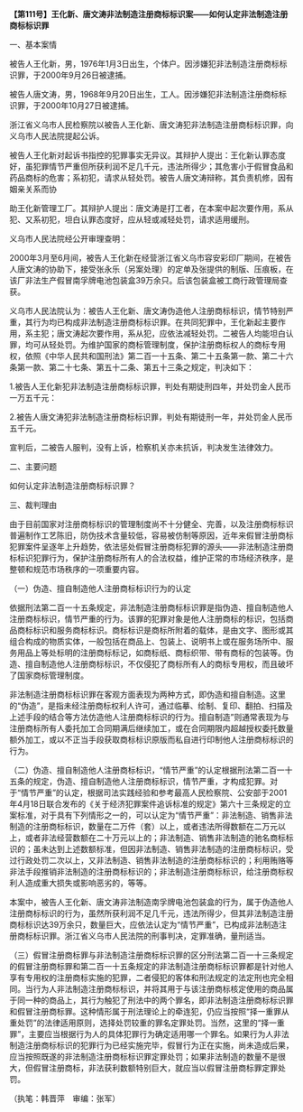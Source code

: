 **【第111号】王化新、唐文涛非法制造注册商标标识案——如何认定非法制造注册商标标识罪**

一、基本案情

被告人王化新，男，1976年1月3日出生，个体户。因涉嫌犯非法制造注册商标标识罪，于2000年9月26日被逮捕。

被告人唐文涛，男，1968年9月20日出生，工人。因涉嫌犯非法制造注册商标标识罪，于2000年10月27日被逮捕。

浙江省义乌市人民检察院以被告人王化新、唐文涛犯非法制造注册商标标识罪，向义乌市人民法院提起公诉。

被告人王化新对起诉书指控的犯罪事实无异议。其辩护人提出：王化新认罪态度好，虽犯罪情节严重但所获利润不足几千元，违法所得少；其危害小于假冒食品和药品商标的危害；系初犯，请求从轻处罚。被告人唐文涛辩称，其负责机修，因有姻亲关系而协

助王化新管理工厂。其辩护人提出：唐文涛是打工者，在本案中起次要作用，系从犯、又系初犯，坦白认罪态度好，应从轻或减轻处罚，请求适用缓刑。

义乌市人民法院经公开审理查明：

2000年3月至6月间，被告人王化新在经营浙江省义乌市容安彩印厂期间，在被告人唐文涛的协助下，接受张永乐（另案处理）的定单及张提供的制版、压痕板，在该厂非法生产假冒南孚牌电池包装盒39万余只。后该包装盒被工商行政管理局查获。

义乌市人民法院认为：被告人王化新、唐文涛伪造他人注册商标标识，情节特别严重，其行为均已构成非法制造注册商标标识罪。在共同犯罪中，王化新起主要作用，系主犯；唐文涛起次要作用，系从犯，应依法减轻处罚。二被告人均能坦白认罪，均可从轻处罚。为维护国家的商标管理制度，保护注册商标权人的商标专用权，依照《中华人民共和国刑法》第二百一十五条、第二十五条第一款、第二十六条第一款、第二十七条、第五十二条、第五十三条之规定，判决如下：

1.被告人王化新犯非法制造注册商标标识罪，判处有期徒刑四年，并处罚金人民币一万五千元：

2.被告人唐文涛犯非法制造注册商标标识罪，判处有期徒刑一年，并处罚金人民币五千元。

宣判后，二被告人服判，没有上诉，检察机关亦未抗诉，判决发生法律效力。

二、主要问题

如何认定非法制造注册商标标识罪？

三、裁判理由

由于目前国家对注册商标标识的管理制度尚不十分健全、完善，以及注册商标标识普遍制作工艺陈旧，防伪技术含量较低，容易被仿制等原因，近年来假冒注册商标犯罪案件呈逐年上升趋势，依法惩处假冒注册商标犯罪的源头——非法制造注册商标标识犯罪行为，保护注册商标所有人的合法权益，维护正常的市场经济秩序，是整顿和规范市场秩序的一项重要内容。

（一）伪造、擅自制造他人注册商标标识行为的认定

依据刑法第二百一十五条规定，非法制造注册商标标识罪是指伪造、擅自制造他人注册商标标识，情节严重的行为。该罪的犯罪对象是他人注册商标的标识，包括商品商标标识和服务商标标识。商标标识是商标所附着的载体，是由文字、图形或其组合构成的物质实体，一般包括在商品上、包装上、说明书上或在服务场所中、服务用品上等处标明的注册商标标记，如商标纸、商标织带、带有商标的包装等。伪造、擅自制造他人注册商标标识，不仅侵犯了商标所有人的商标专用权，而且破坏了国家商标管理制度。

非法制造注册商标标识罪在客观方面表现为两种方式，即伪造和擅自制造。这里的“伪造”，是指未经注册商标权利人许可，通过临摹、绘制、复印、翻拍、扫描及上述手段的结合等方法仿造他人注册商标标识的行为。擅自制造”则通常表现为与注册商标所有人委托加工合同期满后继续加工，或在合同期限内超越授权委托数量额外加工，或以不正当手段获取商标标识原版而私自进行印制他人注册商标标识的行为。

（二）伪造、擅自制造他人注册商标标识，“情节严重”的认定根据刑法第二百一十五条的规定，伪造、擅自制造他人注册商标标识，情节严重，才构成犯罪。对于“情节严重”的认定，根据司法实践经验和参考最高人民检察院、公安部于2001年4月18日联合发布的《关于经济犯罪案件追诉标准的规定》第六十三条规定的立案标准，对于具有下列情形之一的，可以认定为“情节严重”：非法制造、销售非法制造的注册商标标识，数量在二万件（套）以上，或者违法所得数额在二万元以上，或者非法经营数额在二十万元以上的；非法制造、销售非法制造的驰名商标标识的；虽未达到上述数额标准，但因非法制造、销售非法制造的注册商标标识，受过行政处罚二次以上，又非法制造、销售非法制造的注册商标标识的；利用贿赂等非法手段推销非法制造的注册商标标识的；非法制造注册商标标识，给注册商标权利人造成重大损失或影响恶劣的，等等。

本案中，被告人王化新、唐文涛非法制造南孚牌电池包装盒的行为，属于伪造他人注册商标标识的行为，虽然所获利润不足几千元，违法所得少，但其非法制造注册商标标识达39万余只，数量巨大，应依法认定为“情节严重”，已构成非法制造注册商标标识罪。浙江省义乌市人民法院的刑事判决，定罪准确，量刑适当。

（三）假冒注册商标罪与非法制造注册商标标识罪的区分刑法第二百一十三条规定的假冒注册商标罪和第二百一十五条规定的非法制造注册商标标识罪都是针对他人享有专用权的注册商标实施的犯罪，二者侵犯的客体和刑法规定的法定刑也完全相同。当行为人非法制造注册商标标识，并将其用于与该注册商标核定使用的商品属于同一种的商品上，其行为触犯了刑法中的两个罪名，即非法制造注册商标标识罪和假冒注册商标罪。这种情形属于刑法理论上的牵连犯，仍应当按照“择一重罪从重处罚”的法律适用原则，选择处罚较重的罪名定罪处罚。当然，这里的“择一重罪”，主要应当根据行为人的具体犯罪行为确定适用哪一个罪名。如果行为人非法制造注册商标标识的犯罪行为已经实施完毕，假冒行为正在实施，尚未造成后果，应当按照既遂的非法制造注册商标标识罪定罪处罚；如果非法制造的数量不是很大，但假冒注册商标，非法获利数额特别巨大，就应当以假冒注册商标罪定罪处罚。

（执笔：韩晋萍　审编：张军）